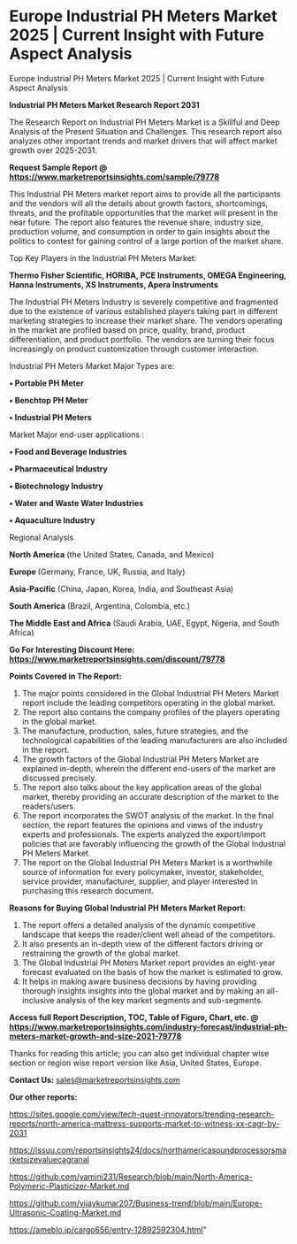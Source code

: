 # Europe Industrial PH Meters Market 2025 | Current Insight with Future Aspect Analysis
Europe Industrial PH Meters Market 2025 | Current Insight with Future Aspect Analysis

<strong>Industrial PH Meters Market Research Report 2031</strong>

The Research Report on Industrial PH Meters Market is a Skillful and Deep Analysis of the Present Situation and Challenges. This research report also analyzes other important trends and market drivers that will affect market growth over 2025-2031.

<strong>Request Sample Report @ <a href=https://www.marketreportsinsights.com/sample/79778>https://www.marketreportsinsights.com/sample/79778</a></strong>

This Industrial PH Meters market report aims to provide all the participants and the vendors will all the details about growth factors, shortcomings, threats, and the profitable opportunities that the market will present in the near future. The report also features the revenue share, industry size, production volume, and consumption in order to gain insights about the politics to contest for gaining control of a large portion of the market share.

Top Key Players in the Industrial PH Meters Market:

<strong>Thermo Fisher Scientific, HORIBA, PCE Instruments, OMEGA Engineering, Hanna Instruments, XS Instruments, Apera Instruments</strong>

The Industrial PH Meters Industry is severely competitive and fragmented due to the existence of various established players taking part in different marketing strategies to increase their market share. The vendors operating in the market are profiled based on price, quality, brand, product differentiation, and product portfolio. The vendors are turning their focus increasingly on product customization through customer interaction.

Industrial PH Meters Market Major Types are:

<strong>• Portable PH Meter

• Benchtop PH Meter

• Industrial PH Meters</strong>

Market Major end-user applications :

<strong>• Food and Beverage Industries

• Pharmaceutical Industry

• Biotechnology Industry

• Water and Waste Water Industries

• Aquaculture Industry</strong>

Regional Analysis

</u><strong><b>North America</b></strong> (the United States, Canada, and Mexico)

<strong><b>Europe </b></strong>(Germany, France, UK, Russia, and Italy)

<strong><b>Asia-Pacific</b></strong> (China, Japan, Korea, India, and Southeast Asia)

<strong><b>South America</b></strong> (Brazil, Argentina, Colombia, etc.)

<strong><b>The Middle East and Africa</b></strong> (Saudi Arabia, UAE, Egypt, Nigeria, and South Africa)

<strong>Go For Interesting Discount Here: <a href=https://www.marketreportsinsights.com/discount/79778>https://www.marketreportsinsights.com/discount/79778</a></strong>

<strong>Points Covered in The Report:</strong>
<ol>
  <li>The major points considered in the Global Industrial PH Meters Market report include the leading competitors operating in the global market.</li>
  <li>The report also contains the company profiles of the players operating in the global market.</li>
  <li>The manufacture, production, sales, future strategies, and the technological capabilities of the leading manufacturers are also included in the report.</li>
  <li>The growth factors of the Global Industrial PH Meters Market are explained in-depth, wherein the different end-users of the market are discussed precisely.</li>
  <li>The report also talks about the key application areas of the global market, thereby providing an accurate description of the market to the readers/users.</li>
  <li>The report incorporates the SWOT analysis of the market. In the final section, the report features the opinions and views of the industry experts and professionals. The experts analyzed the export/import policies that are favorably influencing the growth of the Global Industrial PH Meters Market.</li>
  <li>The report on the Global Industrial PH Meters Market is a worthwhile source of information for every policymaker, investor, stakeholder, service provider, manufacturer, supplier, and player interested in purchasing this research document.</li>
</ol>
<strong>Reasons for Buying Global Industrial PH Meters Market Report:</strong>

<ol>
  <li>The report offers a detailed analysis of the dynamic competitive landscape that keeps the reader/client well ahead of the competitors.</li>
  <li>It also presents an in-depth view of the different factors driving or restraining the growth of the global market.</li>
  <li>The Global Industrial PH Meters Market report provides an eight-year forecast evaluated on the basis of how the market is estimated to grow.</li>
  <li>It helps in making aware business decisions by having providing thorough insights insights into the global market and by making an all-inclusive analysis of the key market segments and sub-segments.</li>
</ol>
<strong>Access full Report Description, TOC, Table of Figure, Chart, etc. @ <a href=https://www.marketreportsinsights.com/industry-forecast/industrial-ph-meters-market-growth-and-size-2021-79778>https://www.marketreportsinsights.com/industry-forecast/industrial-ph-meters-market-growth-and-size-2021-79778</a></strong>


Thanks for reading this article; you can also get individual chapter wise section or region wise report version like Asia, United States, Europe.

<strong>Contact Us:</strong>
sales@marketreportsinsights.com

<strong>Our other reports:</strong>

<a href=https://sites.google.com/view/tech-quest-innovators/trending-research-reports/north-america-mattress-supports-market-to-witness-xx-cagr-by-2031>https://sites.google.com/view/tech-quest-innovators/trending-research-reports/north-america-mattress-supports-market-to-witness-xx-cagr-by-2031</a>

<a href=https://issuu.com/reportsinsights24/docs/northamericasoundprocessorsmarketsizevaluecagranal>https://issuu.com/reportsinsights24/docs/northamericasoundprocessorsmarketsizevaluecagranal</a>

<a href=https://github.com/yamini231/Research/blob/main/North-America-Polymeric-Plasticizer-Market.md>https://github.com/yamini231/Research/blob/main/North-America-Polymeric-Plasticizer-Market.md</a>

<a href=https://github.com/vijaykumar207/Business-trend/blob/main/Europe-Ultrasonic-Coating-Market.md>https://github.com/vijaykumar207/Business-trend/blob/main/Europe-Ultrasonic-Coating-Market.md</a>

<a href=https://ameblo.jp/cargo656/entry-12892592304.html>https://ameblo.jp/cargo656/entry-12892592304.html</a>"
